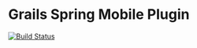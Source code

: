 Grails Spring Mobile Plugin
==================

[![Build Status](https://circleci.com/gh/donbeave/grails-spring-mobile.svg?style=shield&circle-token=:circle-token)](https://circleci.com/gh/donbeave/grails-spring-mobile)
